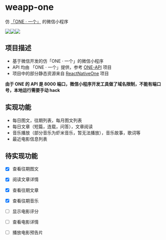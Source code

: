 # weapp-one

仿 [「ONE · 一个」](http://www.wandoujia.com/apps/one.hh.oneclient) 的微信小程序

![](http://ww2.sinaimg.cn/large/006tNc79gw1f9mv1mn8z5g30930g2hdt.gif)![](http://ww4.sinaimg.cn/large/006tNc79gw1f9mv2v8199g30930g2qv5.gif)![](http://ww4.sinaimg.cn/large/006tNc79gw1f9mv2b50ygg30930g21ky.gif)

## 项目描述
- 基于微信开发的仿「ONE · 一个」的微信小程序
- API 均由 「ONE · 一个」提供，参考 [ONE-API](https://github.com/lipeiwei-szu/ONE-API) 项目
- 项目中的部分静态资源来自 [ReactNativeOne](https://github.com/lipeiwei-szu/ReactNativeOne) 项目

**由于 ONE 的 API 是 8000 端口，微信小程序开发工具做了域名限制，不能有端口号，本地运行需要手动 hack**

## 实现功能
- 每日图文，往期列表，每月图文列表
- 每日文章（短篇，连载，问答），文章阅读
- 音乐播放（部分音乐为虾米音乐，暂无法播放），音乐故事，歌词等
- 最近电影信息列表

## 待实现功能
- [x] 查看往期图文
- [x] 阅读文章详情
- [x] 查看往期文章
- [x] 查看往期音乐
- [ ] 显示电影评分
- [ ] 查看电影详情
- [ ] 播放电影预告片


